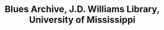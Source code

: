 ---
layout: repo
title: "Blues Archive, J.D. Williams Library, University of Mississippi"
id: 24215
permalink: repos/24215/
---